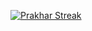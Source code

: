 [![Prakhar Streak](https://streak-stats.demolab.com?user=prakhar-sa&theme=dark)](https://git.io/streak-stats)
